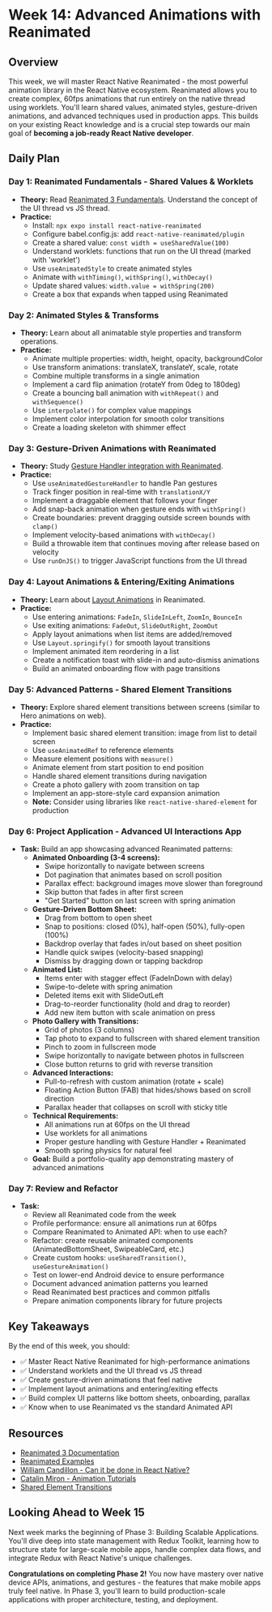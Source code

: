 # Week 14: Advanced Animations with Reanimated

## Overview

This week, we will master React Native Reanimated - the most powerful animation library in the React Native ecosystem. Reanimated allows you to create complex, 60fps animations that run entirely on the native thread using worklets. You'll learn shared values, animated styles, gesture-driven animations, and advanced techniques used in production apps. This builds on your existing React knowledge and is a crucial step towards our main goal of **becoming a job-ready React Native developer**.

## Daily Plan

### Day 1: Reanimated Fundamentals - Shared Values & Worklets
*   **Theory:** Read [Reanimated 3 Fundamentals](https://docs.swmansion.com/react-native-reanimated/docs/fundamentals/getting-started/). Understand the concept of the UI thread vs JS thread.
*   **Practice:**
    - Install: `npx expo install react-native-reanimated`
    - Configure babel.config.js: add `react-native-reanimated/plugin`
    - Create a shared value: `const width = useSharedValue(100)`
    - Understand worklets: functions that run on the UI thread (marked with 'worklet')
    - Use `useAnimatedStyle` to create animated styles
    - Animate with `withTiming()`, `withSpring()`, `withDecay()`
    - Update shared values: `width.value = withSpring(200)`
    - Create a box that expands when tapped using Reanimated

### Day 2: Animated Styles & Transforms
*   **Theory:** Learn about all animatable style properties and transform operations.
*   **Practice:**
    - Animate multiple properties: width, height, opacity, backgroundColor
    - Use transform animations: translateX, translateY, scale, rotate
    - Combine multiple transforms in a single animation
    - Implement a card flip animation (rotateY from 0deg to 180deg)
    - Create a bouncing ball animation with `withRepeat()` and `withSequence()`
    - Use `interpolate()` for complex value mappings
    - Implement color interpolation for smooth color transitions
    - Create a loading skeleton with shimmer effect

### Day 3: Gesture-Driven Animations with Reanimated
*   **Theory:** Study [Gesture Handler integration with Reanimated](https://docs.swmansion.com/react-native-reanimated/docs/fundamentals/handling-gestures/).
*   **Practice:**
    - Use `useAnimatedGestureHandler` to handle Pan gestures
    - Track finger position in real-time with `translationX/Y`
    - Implement a draggable element that follows your finger
    - Add snap-back animation when gesture ends with `withSpring()`
    - Create boundaries: prevent dragging outside screen bounds with `clamp()`
    - Implement velocity-based animations with `withDecay()`
    - Build a throwable item that continues moving after release based on velocity
    - Use `runOnJS()` to trigger JavaScript functions from the UI thread

### Day 4: Layout Animations & Entering/Exiting Animations
*   **Theory:** Learn about [Layout Animations](https://docs.swmansion.com/react-native-reanimated/docs/layout-animations/layout-animations/) in Reanimated.
*   **Practice:**
    - Use entering animations: `FadeIn`, `SlideInLeft`, `ZoomIn`, `BounceIn`
    - Use exiting animations: `FadeOut`, `SlideOutRight`, `ZoomOut`
    - Apply layout animations when list items are added/removed
    - Use `Layout.springify()` for smooth layout transitions
    - Implement animated item reordering in a list
    - Create a notification toast with slide-in and auto-dismiss animations
    - Build an animated onboarding flow with page transitions

### Day 5: Advanced Patterns - Shared Element Transitions
*   **Theory:** Explore shared element transitions between screens (similar to Hero animations on web).
*   **Practice:**
    - Implement basic shared element transition: image from list to detail screen
    - Use `useAnimatedRef` to reference elements
    - Measure element positions with `measure()`
    - Animate element from start position to end position
    - Handle shared element transitions during navigation
    - Create a photo gallery with zoom transition on tap
    - Implement an app-store-style card expansion animation
    - **Note:** Consider using libraries like `react-native-shared-element` for production

### Day 6: Project Application - Advanced UI Interactions App
*   **Task:** Build an app showcasing advanced Reanimated patterns:
    - **Animated Onboarding (3-4 screens):**
      - Swipe horizontally to navigate between screens
      - Dot pagination that animates based on scroll position
      - Parallax effect: background images move slower than foreground
      - Skip button that fades in after first screen
      - "Get Started" button on last screen with spring animation
    - **Gesture-Driven Bottom Sheet:**
      - Drag from bottom to open sheet
      - Snap to positions: closed (0%), half-open (50%), fully-open (100%)
      - Backdrop overlay that fades in/out based on sheet position
      - Handle quick swipes (velocity-based snapping)
      - Dismiss by dragging down or tapping backdrop
    - **Animated List:**
      - Items enter with stagger effect (FadeInDown with delay)
      - Swipe-to-delete with spring animation
      - Deleted items exit with SlideOutLeft
      - Drag-to-reorder functionality (hold and drag to reorder)
      - Add new item button with scale animation on press
    - **Photo Gallery with Transitions:**
      - Grid of photos (3 columns)
      - Tap photo to expand to fullscreen with shared element transition
      - Pinch to zoom in fullscreen mode
      - Swipe horizontally to navigate between photos in fullscreen
      - Close button returns to grid with reverse transition
    - **Advanced Interactions:**
      - Pull-to-refresh with custom animation (rotate + scale)
      - Floating Action Button (FAB) that hides/shows based on scroll direction
      - Parallax header that collapses on scroll with sticky title
    - **Technical Requirements:**
      - All animations run at 60fps on the UI thread
      - Use worklets for all animations
      - Proper gesture handling with Gesture Handler + Reanimated
      - Smooth spring physics for natural feel
    - **Goal:** Build a portfolio-quality app demonstrating mastery of advanced animations

### Day 7: Review and Refactor
*   **Task:**
    - Review all Reanimated code from the week
    - Profile performance: ensure all animations run at 60fps
    - Compare Reanimated to Animated API: when to use each?
    - Refactor: create reusable animated components (AnimatedBottomSheet, SwipeableCard, etc.)
    - Create custom hooks: `useSharedTransition()`, `useGestureAnimation()`
    - Test on lower-end Android device to ensure performance
    - Document advanced animation patterns you learned
    - Read Reanimated best practices and common pitfalls
    - Prepare animation components library for future projects

## Key Takeaways

By the end of this week, you should:
- ✅ Master React Native Reanimated for high-performance animations
- ✅ Understand worklets and the UI thread vs JS thread
- ✅ Create gesture-driven animations that feel native
- ✅ Implement layout animations and entering/exiting effects
- ✅ Build complex UI patterns like bottom sheets, onboarding, parallax
- ✅ Know when to use Reanimated vs the standard Animated API

## Resources

- [Reanimated 3 Documentation](https://docs.swmansion.com/react-native-reanimated/)
- [Reanimated Examples](https://github.com/software-mansion/react-native-reanimated/tree/main/app/src/examples)
- [William Candillon - Can it be done in React Native?](https://www.youtube.com/c/wcandillon)
- [Catalin Miron - Animation Tutorials](https://www.youtube.com/c/catalinmirondev)
- [Shared Element Transitions](https://github.com/IjzerenHein/react-native-shared-element)

## Looking Ahead to Week 15

Next week marks the beginning of Phase 3: Building Scalable Applications. You'll dive deep into state management with Redux Toolkit, learning how to structure state for large-scale mobile apps, handle complex data flows, and integrate Redux with React Native's unique challenges.

**Congratulations on completing Phase 2!** You now have mastery over native device APIs, animations, and gestures - the features that make mobile apps truly feel native. In Phase 3, you'll learn to build production-scale applications with proper architecture, testing, and deployment.
